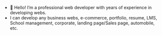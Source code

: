 - 👋 Hello! I’m a professional web developer with years of experience in developing webs.
- I can develop any business webs, e-commerce, portfolio, resume, LMS, School management, corporate, landing page/Sales page, automobile, etc.
